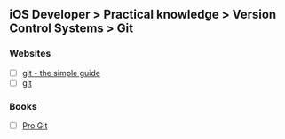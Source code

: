 ## iOS Developer > Practical knowledge > Version Control Systems > Git

### Websites
- [ ] [git - the simple guide](http://rogerdudler.github.io/git-guide/)
- [ ] [git](https://git-scm.com)

### Books
- [ ] [Pro Git](https://git-scm.com/book/en/v2)


